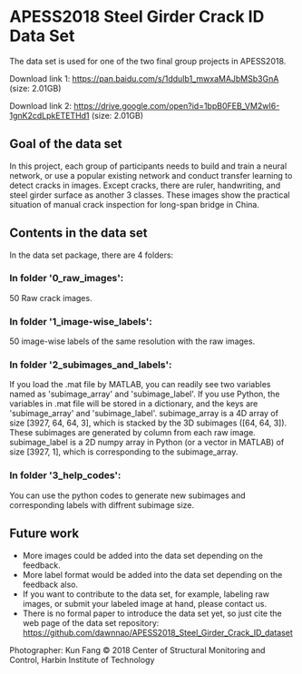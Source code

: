 # APESS2018 Steel Girder Crack ID Data Set

The data set is used for one of the two final group projects in APESS2018.

Download link 1: https://pan.baidu.com/s/1dduIb1_mwxaMAJbMSb3GnA (size: 2.01GB)

Download link 2: https://drive.google.com/open?id=1bpB0FEB_VM2wI6-1gnK2cdLpkETETHd1 (size: 2.01GB)

## Goal of the data set
In this project, each group of participants needs to build and train a neural network, or use a popular existing network and conduct transfer learning to detect cracks in images. Except cracks, there are ruler, handwriting, and steel girder surface as another 3 classes. These images show the practical situation of manual crack inspection for long-span bridge in China.

## Contents in the data set
In the data set package, there are 4 folders:

### In folder '0_raw_images':
50 Raw crack images.

### In folder '1_image-wise_labels':
50 image-wise labels of the same resolution with the raw images.

### In folder '2_subimages_and_labels':
If you load the .mat file by MATLAB, you can readily see two variables named as 'subimage_array' and 'subimage_label'.
If you use Python, the variables in .mat file will be stored in a dictionary, and the keys are 'subimage_array' and 'subimage_label'.
subimage_array is a 4D array of size [3927, 64, 64, 3], which is stacked by the 3D subimages ([64, 64, 3]). These subimages are generated by column from each raw image.
subimage_label is a 2D numpy array in Python (or a vector in MATLAB) of size [3927, 1], which is corresponding to the subimage_array.

### In folder '3_help_codes':
You can use the python codes to generate new subimages and corresponding labels with diffrent subimage size.

## Future work
* More images could be added into the data set depending on the feedback.
* More label format would be added into the data set depending on the feedback also.
* If you want to contribute to the data set, for example, labeling raw images, or submit your labeled image at hand, please contact us.
* There is no formal paper to introduce the data set yet, so just cite the web page of the data set repository: https://github.com/dawnnao/APESS2018_Steel_Girder_Crack_ID_dataset

Photographer: Kun Fang
© 2018 Center of Structural Monitoring and Control, Harbin Institute of Technology
